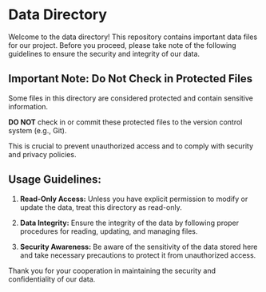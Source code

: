 
# Data Directory

Welcome to the data directory! This repository contains important data files for our project. Before you proceed, please take note of the following guidelines to ensure the security and integrity of our data.

## Important Note: Do Not Check in Protected Files

Some files in this directory are considered protected and contain sensitive information.

**DO NOT** check in or commit these protected files to the version control system (e.g., Git).

This is crucial to prevent unauthorized access and to comply with security and privacy policies.


## Usage Guidelines:

1. **Read-Only Access:** Unless you have explicit permission to modify or update the data, treat this directory as read-only.

2. **Data Integrity:** Ensure the integrity of the data by following proper procedures for reading, updating, and managing files.

3. **Security Awareness:** Be aware of the sensitivity of the data stored here and take necessary precautions to protect it from unauthorized access.


Thank you for your cooperation in maintaining the security and confidentiality of our data.
